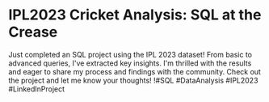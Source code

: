 # IPL2023 Cricket Analysis: SQL at the Crease

Just completed an SQL project using the IPL 2023 dataset! From basic to advanced queries, I've extracted key insights. 
I'm thrilled with the results and eager to share my process and findings with the community. Check out the project and let me know your thoughts!
!#SQL #DataAnalysis #IPL2023 #LinkedInProject
